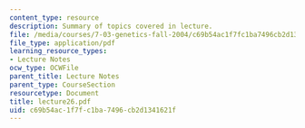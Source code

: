 ```yaml
---
content_type: resource
description: Summary of topics covered in lecture.
file: /media/courses/7-03-genetics-fall-2004/c69b54ac1f7fc1ba7496cb2d1341621f_lecture26.pdf
file_type: application/pdf
learning_resource_types:
- Lecture Notes
ocw_type: OCWFile
parent_title: Lecture Notes
parent_type: CourseSection
resourcetype: Document
title: lecture26.pdf
uid: c69b54ac-1f7f-c1ba-7496-cb2d1341621f
---
```


